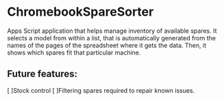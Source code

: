 # ChromebookSpareSorter
Apps Script application that helps manage inventory of available spares. It selects a model from within a list, that is automatically generated from the names of the pages of the spreadsheet where it gets the data. Then, it shows which spares fit that particular machine.

## Future features:
[ ]Stock control
[ ]Filtering spares required to repair known issues.
